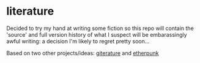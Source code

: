 # literature

Decided to try my hand at writing some fiction so this repo will contain the 'source' and full version history of what I suspect will be embarassingly awful writing: a decision I'm likely to regret pretty soon...

Based on two other projects/ideas: [giterature](https://github.com/monkybrain/giterature) and [etherpunk](https://github.com/monkybrain/etherpunk)
